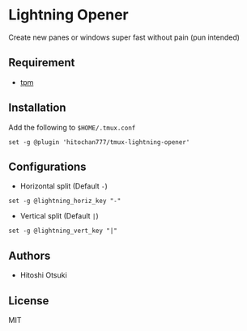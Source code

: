 # Lightning Opener

Create new panes or windows super fast without pain (pun intended)

## Requirement

- [tpm](https://github.com/tmux-plugins/tpm)

## Installation

Add the following to `$HOME/.tmux.conf`

```
set -g @plugin 'hitochan777/tmux-lightning-opener'
```

## Configurations

- Horizontal split (Default `-`)

```
set -g @lightning_horiz_key "-"
```

- Vertical split (Default `|`)

```
set -g @lightning_vert_key "|"
```

## Authors

- Hitoshi Otsuki

## License

MIT
